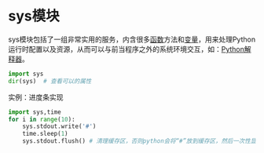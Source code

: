 # sys模块

sys模块包括了一组非常实用的服务，内含很多[函数](http://www.iplaypython.com/jichu/function.html)方法和[变量](http://www.iplaypython.com/jichu/var.html)，用来处理Python运行时配置以及资源，从而可以与前当程序之外的系统环境交互，如：[Python解释器](http://www.iplaypython.com/jichu/interpreter.html)。

```python
import sys
dir(sys)  # 查看可以的属性
```

实例：进度条实现

```python
import sys,time
for i in range(10):
    sys.stdout.write('#')
    time.sleep(1)
    sys.stdout.flush() # 清理缓存区，否则python会将“#”放到缓存区，然后一次性显示。
```

